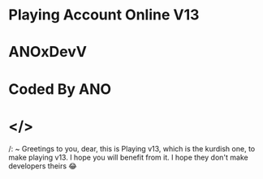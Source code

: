# Playing Account Online V13


# ANOxDevV


# Coded By ANO



# </>

/: ~
Greetings to you, dear, this is Playing v13, which is the kurdish one, to make playing v13. I hope you will benefit from it. 
I hope they don't make developers theirs 😂
